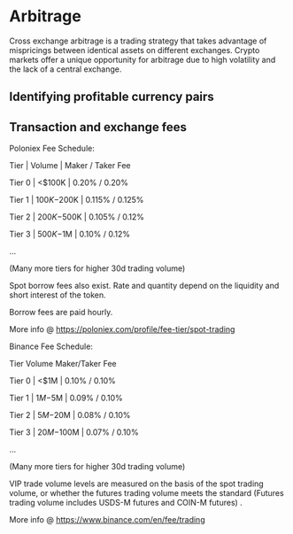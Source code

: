 # Arbitrage

Cross exchange arbitrage is a trading strategy that takes advantage of mispricings between identical assets on different exchanges. Crypto markets offer a unique opportunity for arbitrage due to high volatility and the lack of a central exchange.

## Identifying profitable currency pairs



## Transaction and exchange fees

Poloniex Fee Schedule:

Tier | Volume | Maker / Taker Fee

Tier 0 | <$100K      | 0.20% / 0.20%

Tier 1 | $100K-$200K | 0.115% / 0.125%

Tier 2 | $200K-$500K | 0.105% / 0.12%

Tier 3 | $500K-$1M   | 0.10% / 0.12%

...

(Many more tiers for higher 30d trading volume)

Spot borrow fees also exist. Rate and quantity depend on the liquidity and short interest of the token.

Borrow fees are paid hourly.

More info @ https://poloniex.com/profile/fee-tier/spot-trading



Binance Fee Schedule:

Tier       Volume     Maker/Taker Fee

Tier 0 | <$1M       | 0.10% / 0.10%

Tier 1 | $1M-$5M    | 0.09% / 0.10%

Tier 2 | $5M-$20M   | 0.08% / 0.10%

Tier 3 | $20M-$100M | 0.07% / 0.10%

...

(Many more tiers for higher 30d trading volume)

VIP trade volume levels are measured on the basis of the spot trading volume, or whether the futures trading volume meets the standard (Futures trading volume includes USDS-M futures and COIN-M futures) .

More info @ https://www.binance.com/en/fee/trading
